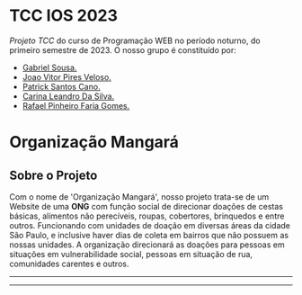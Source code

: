 <!-- Informações do nosso Projeto -->

# TCC IOS 2023
*Projeto TCC* do curso de Programação WEB no período noturno, do primeiro semestre de 2023. O nosso grupo é constituído por:  
* [Gabriel Sousa.](https://github.com/Gabriel-Sousa-Amorim)
* [Joao Vitor Pires Veloso.](https://github.com/Jvelosoo)
* [Patrick Santos Cano.](https://github.com/patricks10)
* [Carina Leandro Da Silva.](https://github.com/caleandro)
* [Rafael Pinheiro Faria Gomes.](https://github.com/rpinheiroo)

<!-- Conteúdo do Projeto -->


# Organização Mangará
## Sobre o Projeto 

Com o nome de 'Organização Mangará', nosso projeto trata-se de um Website de uma <strong title="Organização não governamental">ONG</strong> com função social de direcionar doações de cestas básicas, alimentos não perecíveis, roupas, cobertores, brinquedos e entre outros. Funcionando com unidades de doação em diversas áreas da cidade São Paulo, e inclusive haver dias de coleta em bairros que não possuem as nossas unidades. A organização direcionará as doações para pessoas em situações em vulnerabilidade social, pessoas em situação de rua, comunidades carentes e outros.

<!--Sensibilidade a pessoas dislexicas-->


<!-- Ideias Ideias e Ideias -->

<!-- Imagens do projeto -->

---

<!-- QR CODE -->

---
